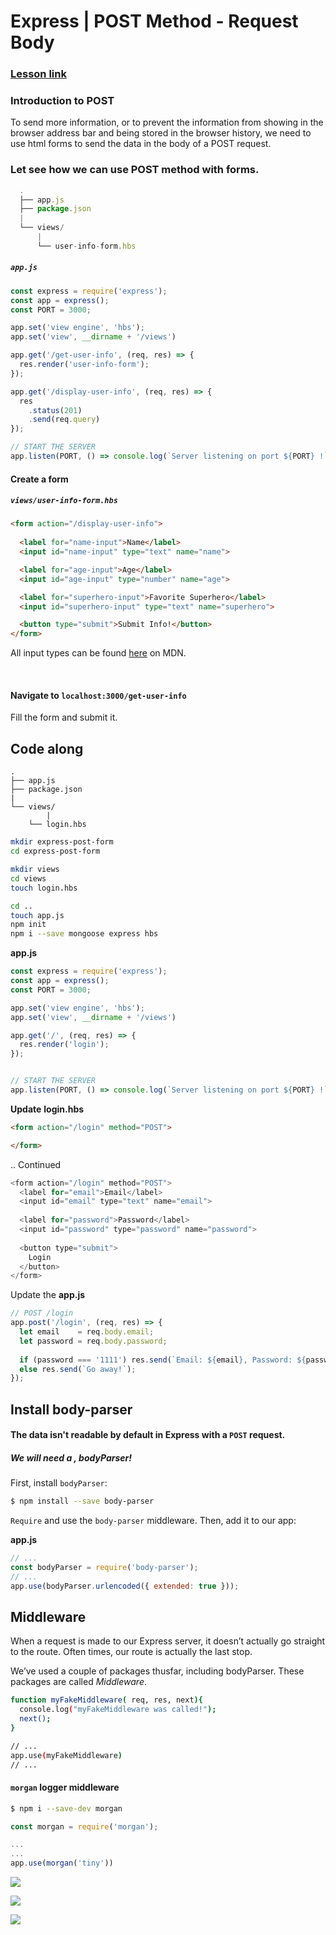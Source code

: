 

# Express | POST Method - Request Body



### [Lesson link](<http://learn.ironhack.com/#/learning_unit/6487>)



### Introduction to POST

To send more information, or to prevent the information from showing in the browser address bar and being stored in the browser history, we need to use html forms to send the data in the body of a POST request.





### Let see how we can use POST method with forms.

```js
  .
  ├── app.js
  ├── package.json
  |
  └── views/
      |
      └── user-info-form.hbs
```





##### `app.js`

```js
const express = require('express');
const app = express();
const PORT = 3000;

app.set('view engine', 'hbs');
app.set('view', __dirname + '/views')

app.get('/get-user-info', (req, res) => {
  res.render('user-info-form');
});

app.get('/display-user-info', (req, res) => {
  res
    .status(201)
    .send(req.query)
});

// START THE SERVER
app.listen(PORT, () => console.log(`Server listening on port ${PORT} !`));
```







#### **Create a form**



##### `views/user-info-form.hbs`

```html
<form action="/display-user-info">
  
  <label for="name-input">Name</label>
  <input id="name-input" type="text" name="name">

  <label for="age-input">Age</label>
  <input id="age-input" type="number" name="age">

  <label for="superhero-input">Favorite Superhero</label>
  <input id="superhero-input" type="text" name="superhero">

  <button type="submit">Submit Info!</button>
</form>
```





All input types can be found [here](https://developer.mozilla.org/en-US/docs/Web/HTML/Element/input) on MDN.



<br>



#### Navigate to `localhost:3000/get-user-info`



Fill the form and submit it.







## Code along



```
.
├── app.js
├── package.json
|
└── views/
		|
   	└── login.hbs
```



```bash
mkdir express-post-form
cd express-post-form

mkdir views
cd views
touch login.hbs

cd ..
touch app.js
npm init
npm i --save mongoose express hbs
```





**app.js**

```js
const express = require('express');
const app = express();
const PORT = 3000;

app.set('view engine', 'hbs');
app.set('view', __dirname + '/views')

app.get('/', (req, res) => {
  res.render('login');
});


// START THE SERVER
app.listen(PORT, () => console.log(`Server listening on port ${PORT} !`));
```





**Update** **login.hbs**

```html
<form action="/login" method="POST">

</form>
```



.. Continued



```js
<form action="/login" method="POST">
  <label for="email">Email</label>
  <input id="email" type="text" name="email">
  
  <label for="password">Password</label>
  <input id="password" type="password" name="password">
  
  <button type="submit">
    Login
  </button>
</form>
```







Update the **app.js**

```js
// POST	/login
app.post('/login', (req, res) => {
  let email    = req.body.email;
  let password = req.body.password;
  
  if (password === '1111') res.send(`Email: ${email}, Password: ${password}`);
  else res.send(`Go away!`);
});

```







## Install body-parser

#### The data isn't readable by default in Express with a `POST` request.

##### *We will need a , bodyParser*!



First, install `bodyParser`:

```bash
$ npm install --save body-parser
```





`Require` and use the `body-parser` middleware.   Then, add it to our app:

**app.js**

```js
// ...
const bodyParser = require('body-parser');
// ...
app.use(bodyParser.urlencoded({ extended: true }));
```







## Middleware

When a request is made to our Express server, it doesn’t actually go straight to the route. Often times, our route is actually the last stop.

We’ve used a couple of packages thusfar, including bodyParser. These packages are called *Middleware*.





```bash
function myFakeMiddleware( req, res, next){
  console.log("myFakeMiddleware was called!");
  next();
}

// ...
app.use(myFakeMiddleware)
// ...
```





#### `morgan` logger middleware

```bash
$ npm i --save-dev morgan
```



```js
const morgan = require('morgan');

...
...
app.use(morgan('tiny'))
```





![](https://i.imgur.com/AO6lw3m.png)





![](https://developer.okta.com/assets-jekyll/blog/express-middleware-examples/middleware-30b3b30ad54e21d8281719042860f3edd9fb1f40f93150233a08165d908f4631.png)





![](https://cdn-images-1.medium.com/max/1600/0*8HIzvtX-DA3C26uv.png)





